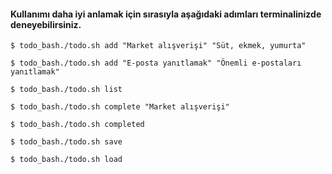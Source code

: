 #### Kullanımı daha iyi anlamak için sırasıyla aşağıdaki adımları terminalinizde deneyebilirsiniz.
`$ todo_bash./todo.sh add "Market alışverişi" "Süt, ekmek, yumurta"`

`$ todo_bash./todo.sh add "E-posta yanıtlamak" "Önemli e-postaları yanıtlamak"`

`$ todo_bash./todo.sh list`

`$ todo_bash./todo.sh complete "Market alışverişi"`

`$ todo_bash./todo.sh completed`

`$ todo_bash./todo.sh save`

`$ todo_bash./todo.sh load`
